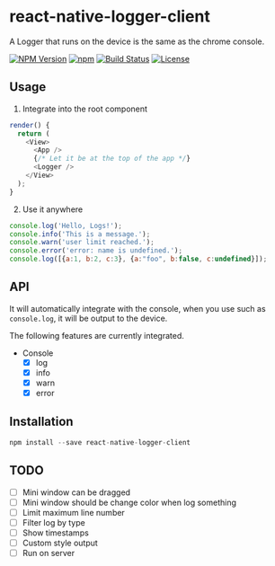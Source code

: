 react-native-logger-client
==========

A Logger that runs on the device is the same as the chrome console.

  [![NPM Version](https://img.shields.io/npm/v/react-native-logger-client.svg?style=flat)](https://www.npmjs.org/package/react-native-logger-client)
  [![npm](https://img.shields.io/npm/dm/react-native-logger-client.svg?style=flat)](https://www.npmjs.org/package/react-native-logger-client)
  [![Build Status](https://travis-ci.org/TossShinHwa/react-native-logger-client.svg?branch=master&style=flat)](https://travis-ci.org/TossShinHwa/react-native-logger-client)
  [![License](http://img.shields.io/npm/l/react-native-logger-client.svg?style=flat)](https://raw.githubusercontent.com/TossShinHwa/react-native-logger-client/master/LICENSE)

## Usage

1. Integrate into the root component

```js
render() {
  return (
    <View>
      <App />
      {/* Let it be at the top of the app */}
      <Logger />
    </View>
  );
}
```

2. Use it anywhere

```js
console.log('Hello, Logs!');
console.info('This is a message.');
console.warn('user limit reached.');
console.error('error: name is undefined.');
console.log([{a:1, b:2, c:3}, {a:"foo", b:false, c:undefined}]);
```

## API
It will automatically integrate with the console, when you use such as `console.log`, it will be output to the device.

The following features are currently integrated.

* Console
  * [x] log
  * [x] info
  * [x] warn
  * [x] error

## Installation

```js
npm install --save react-native-logger-client
```

## TODO
* [ ] Mini window can be dragged
* [ ] Mini window should be change color when log something
* [ ] Limit maximum line number
* [ ] Filter log by type
* [ ] Show timestamps
* [ ] Custom style output
* [ ] Run on server
